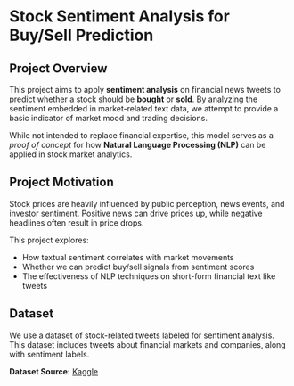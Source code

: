 <!DOCTYPE html>
<html lang="en">
<head>
  <meta charset="UTF-8">
</head>
<body>

  <h1>Stock Sentiment Analysis for Buy/Sell Prediction</h1>

  <h2>Project Overview</h2>
  <p>
    This project aims to apply <strong>sentiment analysis</strong> on financial news tweets to predict whether a stock should be <strong>bought</strong> or <strong>sold</strong>. 
    By analyzing the sentiment embedded in market-related text data, we attempt to provide a basic indicator of market mood and trading decisions.
  </p>
  <p>
    While not intended to replace financial expertise, this model serves as a <em>proof of concept</em> for how <strong>Natural Language Processing (NLP)</strong> can be applied in stock market analytics.
  </p>

  <h2>Project Motivation</h2>
  <p>
    Stock prices are heavily influenced by public perception, news events, and investor sentiment. Positive news can drive prices up, while negative headlines often result in price drops.
  </p>
  <p>
    This project explores:
  </p>
  <ul>
    <li>How textual sentiment correlates with market movements</li>
    <li>Whether we can predict buy/sell signals from sentiment scores</li>
    <li>The effectiveness of NLP techniques on short-form financial text like tweets</li>
  </ul>

  <h2>Dataset</h2>
  <p>
    We use a dataset of stock-related tweets labeled for sentiment analysis. This dataset includes tweets about financial markets and companies, along with sentiment labels.
  </p>
  <p>
    <strong>Dataset Source:</strong> 
    <a href="https://www.kaggle.com/datasets/equinxx/stock-tweets-for-sentiment-analysis-and-prediction" target="_blank">
      Kaggle
    </a>
  </p>

</body>
</html>
